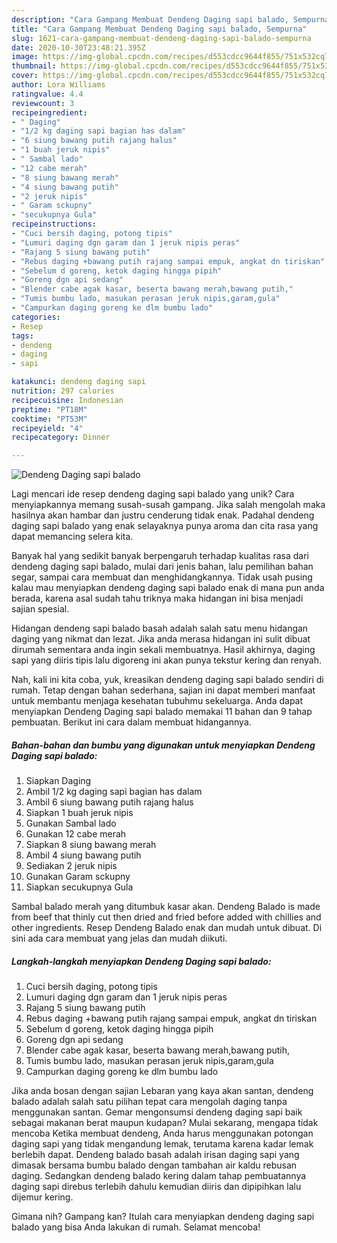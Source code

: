 ```yaml
---
description: "Cara Gampang Membuat Dendeng Daging sapi balado, Sempurna"
title: "Cara Gampang Membuat Dendeng Daging sapi balado, Sempurna"
slug: 1621-cara-gampang-membuat-dendeng-daging-sapi-balado-sempurna
date: 2020-10-30T23:48:21.395Z
image: https://img-global.cpcdn.com/recipes/d553cdcc9644f855/751x532cq70/dendeng-daging-sapi-balado-foto-resep-utama.jpg
thumbnail: https://img-global.cpcdn.com/recipes/d553cdcc9644f855/751x532cq70/dendeng-daging-sapi-balado-foto-resep-utama.jpg
cover: https://img-global.cpcdn.com/recipes/d553cdcc9644f855/751x532cq70/dendeng-daging-sapi-balado-foto-resep-utama.jpg
author: Lora Williams
ratingvalue: 4.4
reviewcount: 3
recipeingredient:
- " Daging"
- "1/2 kg daging sapi bagian has dalam"
- "6 siung bawang putih rajang halus"
- "1 buah jeruk nipis"
- " Sambal lado"
- "12 cabe merah"
- "8 siung bawang merah"
- "4 siung bawang putih"
- "2 jeruk nipis"
- " Garam sckupny"
- "secukupnya Gula"
recipeinstructions:
- "Cuci bersih daging, potong tipis"
- "Lumuri daging dgn garam dan 1 jeruk nipis peras"
- "Rajang 5 siung bawang putih"
- "Rebus daging +bawang putih rajang sampai empuk, angkat dn tiriskan"
- "Sebelum d goreng, ketok daging hingga pipih"
- "Goreng dgn api sedang"
- "Blender cabe agak kasar, beserta bawang merah,bawang putih,"
- "Tumis bumbu lado, masukan perasan jeruk nipis,garam,gula"
- "Campurkan daging goreng ke dlm bumbu lado"
categories:
- Resep
tags:
- dendeng
- daging
- sapi

katakunci: dendeng daging sapi 
nutrition: 297 calories
recipecuisine: Indonesian
preptime: "PT18M"
cooktime: "PT53M"
recipeyield: "4"
recipecategory: Dinner

---
```



![Dendeng Daging sapi balado](https://img-global.cpcdn.com/recipes/d553cdcc9644f855/751x532cq70/dendeng-daging-sapi-balado-foto-resep-utama.jpg)

Lagi mencari ide resep dendeng daging sapi balado yang unik? Cara menyiapkannya memang susah-susah gampang. Jika salah mengolah maka hasilnya akan hambar dan justru cenderung tidak enak. Padahal dendeng daging sapi balado yang enak selayaknya punya aroma dan cita rasa yang dapat memancing selera kita.

Banyak hal yang sedikit banyak berpengaruh terhadap kualitas rasa dari dendeng daging sapi balado, mulai dari jenis bahan, lalu pemilihan bahan segar, sampai cara membuat dan menghidangkannya. Tidak usah pusing kalau mau menyiapkan dendeng daging sapi balado enak di mana pun anda berada, karena asal sudah tahu triknya maka hidangan ini bisa menjadi sajian spesial.

Hidangan dendeng sapi balado basah adalah salah satu menu hidangan daging yang nikmat dan lezat. Jika anda merasa hidangan ini sulit dibuat dirumah sementara anda ingin sekali membuatnya. Hasil akhirnya, daging sapi yang diiris tipis lalu digoreng ini akan punya tekstur kering dan renyah.


Nah, kali ini kita coba, yuk, kreasikan dendeng daging sapi balado sendiri di rumah. Tetap dengan bahan sederhana, sajian ini dapat memberi manfaat untuk membantu menjaga kesehatan tubuhmu sekeluarga. Anda dapat menyiapkan Dendeng Daging sapi balado memakai 11 bahan dan 9 tahap pembuatan. Berikut ini cara dalam membuat hidangannya.

<!--inarticleads1-->

##### Bahan-bahan dan bumbu yang digunakan untuk menyiapkan Dendeng Daging sapi balado:

1. Siapkan  Daging
1. Ambil 1/2 kg daging sapi bagian has dalam
1. Ambil 6 siung bawang putih rajang halus
1. Siapkan 1 buah jeruk nipis
1. Gunakan  Sambal lado
1. Gunakan 12 cabe merah
1. Siapkan 8 siung bawang merah
1. Ambil 4 siung bawang putih
1. Sediakan 2 jeruk nipis
1. Gunakan  Garam sckupny
1. Siapkan secukupnya Gula


Sambal balado merah yang ditumbuk kasar akan. Dendeng Balado is made from beef that thinly cut then dried and fried before added with chillies and other ingredients. Resep Dendeng Balado enak dan mudah untuk dibuat. Di sini ada cara membuat yang jelas dan mudah diikuti. 

<!--inarticleads2-->

##### Langkah-langkah menyiapkan Dendeng Daging sapi balado:

1. Cuci bersih daging, potong tipis
1. Lumuri daging dgn garam dan 1 jeruk nipis peras
1. Rajang 5 siung bawang putih
1. Rebus daging +bawang putih rajang sampai empuk, angkat dn tiriskan
1. Sebelum d goreng, ketok daging hingga pipih
1. Goreng dgn api sedang
1. Blender cabe agak kasar, beserta bawang merah,bawang putih,
1. Tumis bumbu lado, masukan perasan jeruk nipis,garam,gula
1. Campurkan daging goreng ke dlm bumbu lado


Jika anda bosan dengan sajian Lebaran yang kaya akan santan, dendeng balado adalah salah satu pilihan tepat cara mengolah daging tanpa menggunakan santan. Gemar mengonsumsi dendeng daging sapi baik sebagai makanan berat maupun kudapan? Mulai sekarang, mengapa tidak mencoba Ketika membuat dendeng, Anda harus menggunakan potongan daging sapi yang tidak mengandung lemak, terutama karena kadar lemak berlebih dapat. Dendeng balado basah adalah irisan daging sapi yang dimasak bersama bumbu balado dengan tambahan air kaldu rebusan daging. Sedangkan dendeng balado kering dalam tahap pembuatannya daging sapi direbus terlebih dahulu kemudian diiris dan dipipihkan lalu dijemur kering. 

Gimana nih? Gampang kan? Itulah cara menyiapkan dendeng daging sapi balado yang bisa Anda lakukan di rumah. Selamat mencoba!
